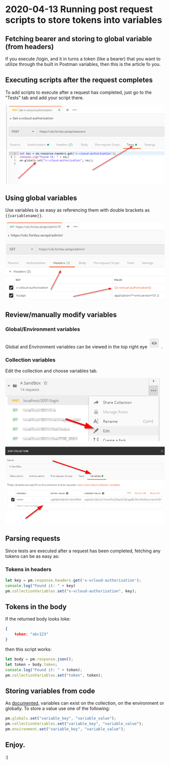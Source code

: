 # 2020-04-13 Running post request scripts to store tokens into variables

## Fetching bearer and storing to global variable (from headers)

If you execute /login, and it in turns a token (like a bearer) that you want to utilize through the built in Postman variables, then this is the article fo you.

## Executing scripts after the request completes

To add scripts to execute after a request has completed, just go to the "Tests" tab and add your script there.

![](2020-03-01-19-02-43.png)

## Using global variables

Use variables is as easy as referencing them with double brackets as ```{{variablename}}```.

![](2020-03-01-19-04-50.png)

## Review/manually modify variables

### Global/Environment variables

Global and Environment variables can be viewed in the top right eye ![](2020-03-01-19-03-50.png) .

### Collection variables

Edit the collection and choose variables tab.

![](2020-04-13-07-03-48.png)

![](2020-04-13-07-06-26.png)

## Parsing requests

Since tests are executed after a request has been completed, fetching any tokens can be as easy as:

### Tokens in headers

```javascript
let key = pm.response.headers.get('x-vcloud-authorization');
console.log("Found it: " + key)
pm.collectionVariables.set("x-vcloud-authorization", key);
```

## Tokens in the body

If the returned body looks loke:

```json
{
    token: "abc123"
}
```

then this script works:

```javascript
let body = pm.response.json();
let token = body.token;
console.log("Found it: " + token);
pm.collectionVariables.set("token", token);
```

## Storing variables from code

As [documented](https://learning.postman.com/docs/postman/variables-and-environments/variables/), variables can exist on the collection, on the environment or globally. To store a value use one of the following:

```javascript
pm.globals.set("variable_key", "variable_value");
pm.collectionVariables.set("variable_key", "variable_value");
pm.environment.set("variable_key", "variable_value");
```

## Enjoy.

:)
